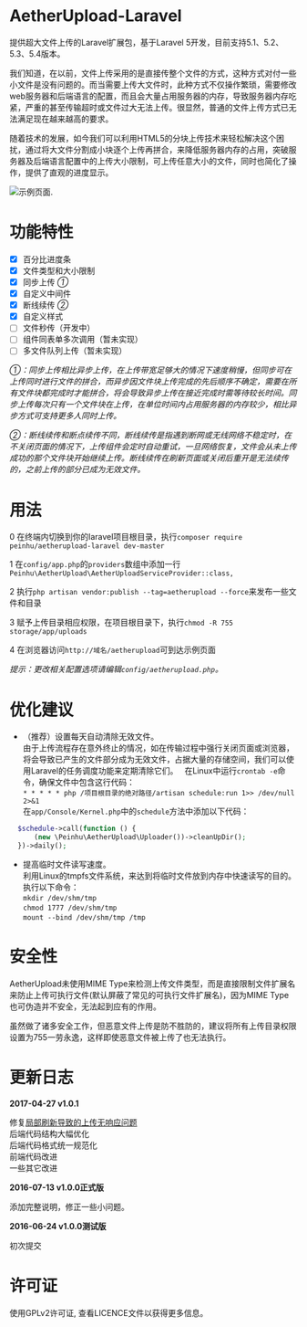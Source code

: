 # AetherUpload-Laravel
提供超大文件上传的Laravel扩展包，基于Laravel 5开发，目前支持5.1、5.2、5.3、5.4版本。  
  
我们知道，在以前，文件上传采用的是直接传整个文件的方式，这种方式对付一些小文件是没有问题的。而当需要上传大文件时，此种方式不仅操作繁琐，需要修改web服务器和后端语言的配置，而且会大量占用服务器的内存，导致服务器内存吃紧，严重的甚至传输超时或文件过大无法上传。很显然，普通的文件上传方式已无法满足现在越来越高的要求。  
  
随着技术的发展，如今我们可以利用HTML5的分块上传技术来轻松解决这个困扰，通过将大文件分割成小块逐个上传再拼合，来降低服务器内存的占用，突破服务器及后端语言配置中的上传大小限制，可上传任意大小的文件，同时也简化了操作，提供了直观的进度显示。  

![示例页面](http://ww4.sinaimg.cn/mw690/69e23056gw1f9v66gs965j20gc0fngn5.jpg). 

# 功能特性
- [x] 百分比进度条  
- [x] 文件类型和大小限制  
- [x] 同步上传 *①*  
- [x] 自定义中间件  
- [x] 断线续传 *②*  
- [x] 自定义样式  
- [ ] 文件秒传（开发中）
- [ ] 组件同表单多次调用（暂未实现）
- [ ] 多文件队列上传（暂未实现）

*①：同步上传相比异步上传，在上传带宽足够大的情况下速度稍慢，但同步可在上传同时进行文件的拼合，而异步因文件块上传完成的先后顺序不确定，需要在所有文件块都完成时才能拼合，将会导致异步上传在接近完成时需等待较长时间。同步上传每次只有一个文件块在上传，在单位时间内占用服务器的内存较少，相比异步方式可支持更多人同时上传。*  

*②：断线续传和断点续传不同，断线续传是指遇到断网或无线网络不稳定时，在不关闭页面的情况下，上传组件会定时自动重试，一旦网络恢复，文件会从未上传成功的那个文件块开始继续上传。断线续传在刷新页面或关闭后重开是无法续传的，之前上传的部分已成为无效文件。*  

# 用法
0 在终端内切换到你的laravel项目根目录，执行`composer require peinhu/aetherupload-laravel dev-master`  

1 在`config/app.php`的`providers`数组中添加一行`Peinhu\AetherUpload\AetherUploadServiceProvider::class,`  
  
2 执行`php artisan vendor:publish --tag=aetherupload --force`来发布一些文件和目录  
  
3 赋予上传目录相应权限，在项目根目录下，执行`chmod -R 755 storage/app/uploads`    
  
4 在浏览器访问`http://域名/aetherupload`可到达示例页面  

*提示：更改相关配置选项请编辑`config/aetherupload.php`。*  

# 优化建议
* （推荐）设置每天自动清除无效文件。  
由于上传流程存在意外终止的情况，如在传输过程中强行关闭页面或浏览器，将会导致已产生的文件部分成为无效文件，占据大量的存储空间，我们可以使用Laravel的任务调度功能来定期清除它们。  
在Linux中运行`crontab -e`命令，确保文件中包含这行代码：  
`* * * * * php /项目根目录的绝对路径/artisan schedule:run 1>> /dev/null 2>&1`  
在`app/Console/Kernel.php`中的`schedule`方法中添加以下代码：
```php
  $schedule->call(function () {
      (new \Peinhu\AetherUpload\Uploader())->cleanUpDir();
  })->daily();
```
* 提高临时文件读写速度。  
利用Linux的tmpfs文件系统，来达到将临时文件放到内存中快速读写的目的。执行以下命令：    
`mkdir /dev/shm/tmp`  
`chmod 1777 /dev/shm/tmp`  
`mount --bind /dev/shm/tmp /tmp`  

# 安全性
AetherUpload未使用MIME Type来检测上传文件类型，而是直接限制文件扩展名来防止上传可执行文件(默认屏蔽了常见的可执行文件扩展名)，因为MIME Type也可伪造并不安全，无法起到应有的作用。  

虽然做了诸多安全工作，但恶意文件上传是防不胜防的，建议将所有上传目录权限设置为755一劳永逸，这样即使恶意文件被上传了也无法执行。  

# 更新日志
**2017-04-27 v1.0.1**  

修复[局部刷新导致的上传无响应问题](https://github.com/peinhu/AetherUpload-Laravel/issues/6)  
后端代码结构大幅优化  
后端代码格式统一规范化  
前端代码改进  
一些其它改进  

**2016-07-13 v1.0.0正式版**  

添加完整说明，修正一些小问题。  

**2016-06-24 v1.0.0测试版**  

初次提交

# 许可证
使用GPLv2许可证, 查看LICENCE文件以获得更多信息。

